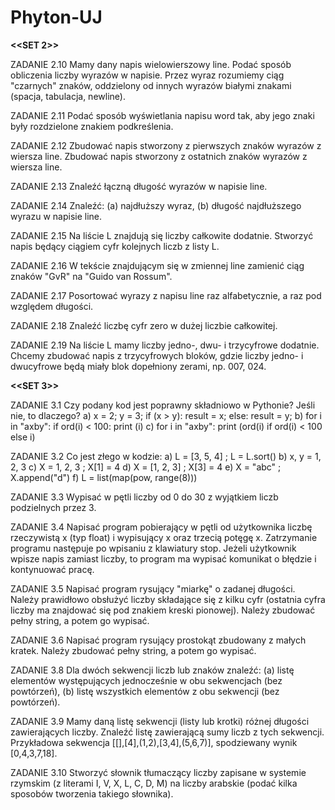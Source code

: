 # Phyton-UJ

**<<SET 2>>**

ZADANIE 2.10
Mamy dany napis wielowierszowy line. Podać sposób obliczenia liczby wyrazów w napisie. Przez wyraz rozumiemy ciąg "czarnych" znaków, oddzielony od innych wyrazów białymi znakami (spacja, tabulacja, newline).

ZADANIE 2.11
Podać sposób wyświetlania napisu word tak, aby jego znaki były rozdzielone znakiem podkreślenia.

ZADANIE 2.12
Zbudować napis stworzony z pierwszych znaków wyrazów z wiersza line. Zbudować napis stworzony z ostatnich znaków wyrazów z wiersza line.

ZADANIE 2.13
Znaleźć łączną długość wyrazów w napisie line.

ZADANIE 2.14
Znaleźć: (a) najdłuższy wyraz, (b) długość najdłuższego wyrazu w napisie line.

ZADANIE 2.15
Na liście L znajdują się liczby całkowite dodatnie. Stworzyć napis będący ciągiem cyfr kolejnych liczb z listy L.

ZADANIE 2.16
W tekście znajdującym się w zmiennej line zamienić ciąg znaków "GvR" na "Guido van Rossum".

ZADANIE 2.17
Posortować wyrazy z napisu line raz alfabetycznie, a raz pod względem długości.

ZADANIE 2.18
Znaleźć liczbę cyfr zero w dużej liczbie całkowitej.

ZADANIE 2.19
Na liście L mamy liczby jedno-, dwu- i trzycyfrowe dodatnie. Chcemy zbudować napis z trzycyfrowych bloków, gdzie liczby jedno- i dwucyfrowe będą miały blok dopełniony zerami, np. 007, 024.

**<<SET 3>>**

ZADANIE 3.1
Czy podany kod jest poprawny składniowo w Pythonie? Jeśli nie, to dlaczego?
a) x = 2; y = 3;
if (x > y):
    result = x;
else:
    result = y;
b) for i in "axby": if ord(i) < 100: print (i)
c) for i in "axby": print (ord(i) if ord(i) < 100 else i)

ZADANIE 3.2
Co jest złego w kodzie:
a) L = [3, 5, 4] ; L = L.sort()
b) x, y = 1, 2, 3
c) X = 1, 2, 3 ; X[1] = 4
d) X = [1, 2, 3] ; X[3] = 4
e) X = "abc" ; X.append("d")
f) L = list(map(pow, range(8)))

ZADANIE 3.3
Wypisać w pętli liczby od 0 do 30 z wyjątkiem liczb podzielnych przez 3.

ZADANIE 3.4
Napisać program pobierający w pętli od użytkownika liczbę rzeczywistą x (typ float) i wypisujący x oraz trzecią potęgę x. Zatrzymanie programu następuje po wpisaniu z klawiatury stop. Jeżeli użytkownik wpisze napis zamiast liczby, to program ma wypisać komunikat o błędzie i kontynuować pracę.

ZADANIE 3.5
Napisać program rysujący "miarkę" o zadanej długości. Należy prawidłowo obsłużyć liczby składające się z kilku cyfr (ostatnia cyfra liczby ma znajdować się pod znakiem kreski pionowej). Należy zbudować pełny string, a potem go wypisać.

ZADANIE 3.6
Napisać program rysujący prostokąt zbudowany z małych kratek. Należy zbudować pełny string, a potem go wypisać.

ZADANIE 3.8
Dla dwóch sekwencji liczb lub znaków znaleźć: (a) listę elementów występujących jednocześnie w obu sekwencjach (bez powtórzeń), (b) listę wszystkich elementów z obu sekwencji (bez powtórzeń).

ZADANIE 3.9
Mamy daną listę sekwencji (listy lub krotki) różnej długości zawierających liczby. Znaleźć listę zawierającą sumy liczb z tych sekwencji. Przykładowa sekwencja [[],[4],(1,2),[3,4],(5,6,7)], spodziewany wynik [0,4,3,7,18].

ZADANIE 3.10
Stworzyć słownik tłumaczący liczby zapisane w systemie rzymskim (z literami I, V, X, L, C, D, M) na liczby arabskie (podać kilka sposobów tworzenia takiego słownika).
